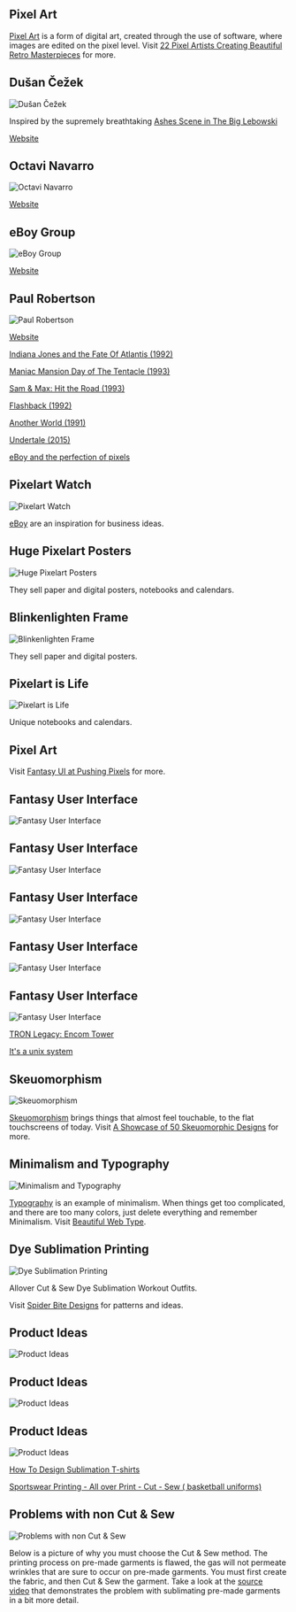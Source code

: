 ## Pixel Art

[Pixel Art](https://en.wikipedia.org/wiki/Pixel_art) is a form of digital art, created through the use of software, where images are edited on the pixel level. Visit [22 Pixel Artists Creating Beautiful Retro Masterpieces](https://weloveitbut.com/best-pixel-artists/) for more.

## Dušan Čežek

![Dušan Čežek](files/pixelart0.gif)

Inspired by the supremely breathtaking [Ashes Scene in The Big Lebowski](https://www.youtube.com/watch?v=u44D3qKKGPU)

[Website](https://www.behance.net/gallery/12753749/Pixelwood)

## Octavi Navarro

![Octavi Navarro](files/pixelart1.png)

[Website](https://pixelshuh.com/)

## eBoy Group

![eBoy Group](files/pixelart2.png)

[Website](http://hello.eboy.com/eboy/)

## Paul Robertson

![Paul Robertson](files/pixelart3.gif)

[Website](https://probertson.tumblr.com/)

[Indiana Jones and the Fate Of Atlantis (1992)](https://www.youtube.com/watch?v=LZZXJ3zCRDQ "Play Video")

[Maniac Mansion Day of The Tentacle (1993)](https://www.youtube.com/watch?v=Xz3Aw5qLcOs "Play Video")

[Sam & Max: Hit the Road (1993)](https://www.youtube.com/watch?v=pdU0Njkek5s "Play Video")

[Flashback (1992)](https://www.youtube.com/watch?v=wNTnRM77XuE "Play Video")

[Another World (1991)](https://www.youtube.com/watch?v=utrxk5_PeEY "Play Video")

[Undertale (2015)](https://www.youtube.com/watch?v=vEVR2FUB3ic "Play Video")

[eBoy and the perfection of pixels](https://www.youtube.com/watch?v=c1F6EsGGa4U "Play Video")

## Pixelart Watch

![Pixelart Watch](files/pixelart-product-1.jpg)

[eBoy](http://hello.eboy.com/eboy/) are an inspiration for business ideas.

## Huge Pixelart Posters

![Huge Pixelart Posters](files/pixelart-product-2.jpg)

They sell paper and digital posters, notebooks and calendars.

## Blinkenlighten Frame

![Blinkenlighten Frame](files/pixelart-product-4.jpg)

They sell paper and digital posters.

## Pixelart is Life

![Pixelart is Life](files/pixelart-product-3.jpg)

Unique notebooks and calendars.

## Pixel Art

Visit [Fantasy UI at Pushing Pixels](https://www.pushing-pixels.org/fui/) for more.

## Fantasy User Interface

![Fantasy User Interface](files/fui1.jpg)

## Fantasy User Interface

![Fantasy User Interface](files/fui2.jpg)

## Fantasy User Interface

![Fantasy User Interface](files/fui3.jpg)

## Fantasy User Interface

![Fantasy User Interface](files/fui4.jpg)

## Fantasy User Interface

![Fantasy User Interface](files/fui5.png)

[TRON Legacy: Encom Tower](https://www.youtube.com/watch?v=6WrhZsttinA "Play Video")

[It's a unix system](https://www.youtube.com/watch?v=dxIPcbmo1_U "Play Video")

## Skeuomorphism

![Skeuomorphism](files/skeuomorphism.png)

[Skeuomorphism](https://en.wikipedia.org/wiki/Skeuomorph) brings things that almost feel touchable, to the flat touchscreens of today. Visit [A Showcase of 50 Skeuomorphic Designs](https://www.dtelepathy.com/blog/inspiration/50-skeuomorphic-designs) for more.

## Minimalism and Typography

![Minimalism and Typography](files/minimalism.png)

[Typography](https://en.wikipedia.org/wiki/Typography) is an example of minimalism. When things get too complicated, and there are too many colors, just delete everything and remember Minimalism. Visit [Beautiful Web Type](http://hellohappy.org/beautiful-web-type/).

## Dye Sublimation Printing

![Dye Sublimation Printing](files/dyesub1.jpg)

Allover Cut & Sew Dye Sublimation Workout Outfits.

Visit [Spider Bite Designs](https://sellfy.com/spiderbitedesigns/) for patterns and ideas.

## Product Ideas

![Product Ideas](files/dyesub2.jpg)

## Product Ideas

![Product Ideas](files/dyesub2b.jpg)

## Product Ideas

![Product Ideas](files/dyesub3.jpg)

[How To Design Sublimation T-shirts](https://www.youtube.com/watch?v=E2OL19GbtbY "Play Video")

[Sportswear Printing - All over Print - Cut - Sew ( basketball uniforms)](https://www.youtube.com/watch?v=o2xOymSeH6I "Play Video")

## Problems with non Cut & Sew

![Problems with non Cut & Sew](files/dyesub0.jpg)

Below is a picture of why you must choose the Cut & Sew method. The\
printing process on pre-made garments is flawed, the gas will not permeate\
wrinkles that are sure to occur on pre-made garments. You must first create\
the fabric, and then Cut & Sew the garment. Take a look at the [source\
video](https://www.youtube.com/watch?v=IQdPP04qEwU) that demonstrates the problem with sublimating pre-made garments\
in a bit more detail.
